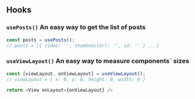 ## Hooks

### `usePosts()` An easy way to get the list of posts
```ts
const posts = usePosts();
// posts = [{ video: '', thumbnailUrl: '', id: '' } ...]
```

### `useViewLayout()` An easy way to measure components` sizes
```ts
const [viewLayout, onViewLayout] = useViewLayout();
// viewLayout = { x: 0, y: 0, height: 0, width: 0 }

return <View onLayout={onViewLayout} />
```